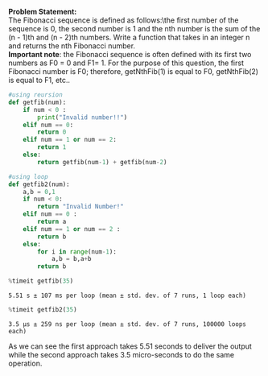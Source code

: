 **Problem Statement:**\
The Fibonacci sequence is defined as follows:\the first number of the sequence is 0, the
second number is 1 and the nth number is the sum of the (n - 1)th and (n - 2)th numbers. Write a
function that takes in an integer n and returns the nth Fibonacci number.\
**Important note**: the Fibonacci sequence is often defined with its first two numbers as F0 = 0 and
F1= 1. For the purpose of this question, the first Fibonacci number is F0; therefore, getNthFib(1) is
equal to F0, getNthFib(2) is equal to F1, etc..


```python
#using reursion
def getfib(num):
    if num < 0 :
        print("Invalid number!!")
    elif num == 0:
        return 0
    elif num == 1 or num == 2:
        return 1
    else:
        return getfib(num-1) + getfib(num-2)
```


```python
#using loop
def getfib2(num):
    a,b = 0,1
    if num < 0:
        return "Invalid Number!"
    elif num == 0 :
        return a
    elif num == 1 or num == 2 :
        return b
    else:
        for i in range(num-1):
            a,b = b,a+b
        return b
```


```python
%timeit getfib(35)
```

    5.51 s ± 107 ms per loop (mean ± std. dev. of 7 runs, 1 loop each)
    


```python
%timeit getfib2(35)
```

    3.5 µs ± 259 ns per loop (mean ± std. dev. of 7 runs, 100000 loops each)
    

As we can see the first approach takes 5.51 seconds to deliver the output while the second approach takes 3.5 micro-seconds to do the same operation. 


```python

```
